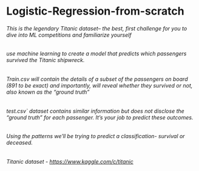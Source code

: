 # Logistic-Regression-from-scratch

######  This is the legendary Titanic dataset– the best, first challenge for you to dive into ML competitions and familiarize yourself
######  use machine learning to create a model that predicts which passengers survived the Titanic shipwreck.
######  Train.csv will contain the details of a subset of the passengers on board (891 to be exact) and importantly, will reveal whether they survived or not, also known as the “ground truth”
######  test.csv` dataset contains similar information but does not disclose the “ground truth” for each passenger. It’s your job to predict these outcomes.
######  Using the patterns we’ll be trying to predict a classification- survival or deceased. 
###### Titanic dataset - https://www.kaggle.com/c/titanic
